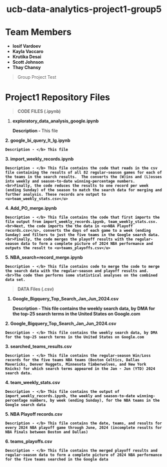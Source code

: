 # <center>ucb-data-analytics-project1-group5</center>
# Team Members

- <b>Iosif Vardoev
- Kayla Vaccaro
- Krutika Desai
- Scott Johnson
- Thay Chansy</b>
> Group Project Test

# Project1 Repository Files
 > <b>CODE FILES (.ipynb) 
1. exploratory_data_analysis_google.ipynb
 
    Description - </b> This file 
<b>
2. google_bi_query_lt_lg.ipynb
 
    Description - </b> This file 
<b>
3.  import_weekly_records.ipynb

    Description - </b> This file contains the code that reads in the csv file containing the results of all 82 regular-season games for each of the teams in the search results.  The converts the (W)ins and (L)osses into weekly and season-to-date winning-percentage numbers. 
    <br>Finally, the code reduces the results to one record per week (ending Sunday) of the season to match the search data for merging and further analysis. These records are output to <u>team_weekly_stats.csv</u>
<b>
4.  Add_PO_merge.ipynb

    Description - </b> This file contains the code that first imports the file output from import_weekly_records.ipynb, team_weekly_stats.csv.
    <br>Next, the code imports the the data in <u>NBA Playoff records.csv</u>, converts the days of each game to a week (ending Sunday) and filters to just the five teams in the Google search data.
    <br>Finally, the code merges the playoff results with the regular-season data to form a complete picture of 2024 NBA performance and outputs the result to <u>teams_playoffs.csv</u>
<b>
5.  NBA_search+record_merge.ipynb 

    Description - </b> This file contains code to merge the code to merge the search data with the regular-season and playoff results and.
    <br>The code then performs some statistical analyses on the combined data set.

> <b>DATA Files (.csv) 
1. Google_Bigquery_Top_Search_Jan_Jun_2024.csv
 
    Description - </b> This file contains the weekly search data, by DMA for the top-25 search terms in the United States on Google.com 
<b>
2. Google_Bigquery_Top_Search_Jan_Jun_2024.csv
 
    Description - </b> This file contains the weekly search data, by DMA for the top-25 search terms in the United States on Google.com 
<b>
3. searched_teams_results.csv
 
    Description - </b> This file contains the regular-season Win/Loss records for the five teams NBA teams (Boston Celtics, Dallas Mavericks, Denver Nuggets, Minnesota Timberwolves, and New York Knicks) for which search terms appeared in the Jan - Jun (YTD) 2024 search data.
<b>
4.  team_weekly_stats.csv

    Description - </b> This file contains the output of import_weekly_records.ipynb, the weekly and season-to-date winning-percentage numbers, by week (ending Sunday), for the NBA teams in the Google search data
<b>
5.  NBA Playoff records.csv 

    Description - </b> This file contains the date, teams, and results for every 2024 NBA playoff game through June, 2024 (incomplete results for NBA Finals between Boston and Dallas)
<b>
6.  teams_playoffs.csv 

    Description - </b> This file contains the merged playoff results and regular-season data to form a complete picture of 2024 NBA performance for the five teams searched in the Google data





